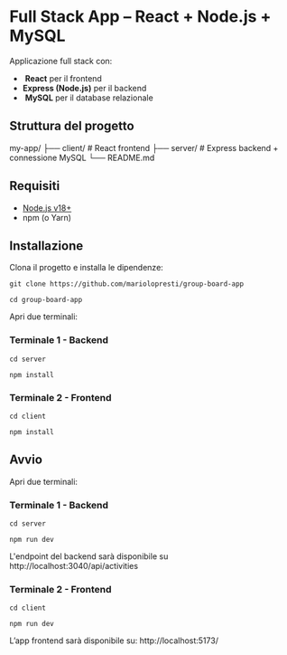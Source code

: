 #  Full Stack App – React + Node.js + MySQL

Applicazione full stack con:

- ️ **React** per il frontend
-  **Express (Node.js)** per il backend
- ️ **MySQL** per il database relazionale

##  Struttura del progetto

my-app/
├── client/ # React frontend
├── server/ # Express backend + connessione MySQL
└── README.md


##  Requisiti

- [Node.js v18+](https://nodejs.org/)
- npm (o Yarn)


##  Installazione

Clona il progetto e installa le dipendenze:

`git clone https://github.com/mariolopresti/group-board-app`

`cd group-board-app`


Apri due terminali:

### Terminale 1 - Backend
`cd server`

`npm install`


### Terminale 2 - Frontend
`cd client`

`npm install`



## Avvio

Apri due terminali:

### Terminale 1 - Backend
`cd server`

`npm run dev`

L'endpoint del backend sarà disponibile su http://localhost:3040/api/activities

### Terminale 2 - Frontend
`cd client`

`npm run dev`

L’app frontend sarà disponibile su: http://localhost:5173/
